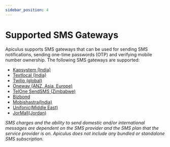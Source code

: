 ```yaml
---
sidebar_position: 4
---
```

# Supported SMS Gateways

Apiculus supports SMS gateways that can be used for sending SMS notifications, sending one-time passwords (OTP) and verifying mobile number ownership. The following SMS gateways are supported:

- [Kapsystem (India)](https://kapsystem.com/)
- [Textlocal (India)](https://textlocal.in/)
- [Twilio (global)](https://twilio.com/)
- [Oneway (ANZ, Asia, Europe)](https://onewaysms.com/)
- [TelOne SendSMS (Zimbabwe)](https://telone.co.zw/)
- [Bizbond](https://telone.co.zw/)
- [Mobishastra(India)](https://telone.co.zw/)
- [Unifonic(Middle East)](https://telone.co.zw/)
- [JorMall(Jordan)](https://telone.co.zw/)

_SMS charges and the ability to send domestic and/or international messages are dependent on the SMS provider and the SMS plan that the service provider is on. Apiculus does not include any bundled or standalone SMS subscription._